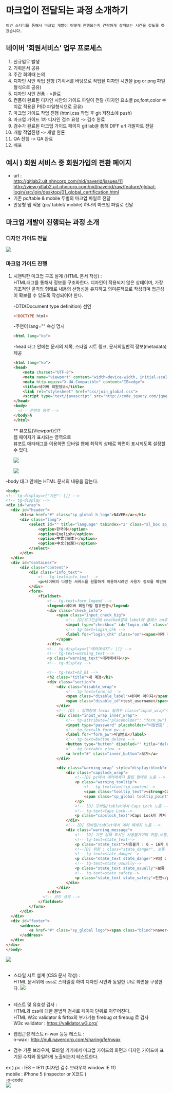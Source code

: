 # 마크업이 전달되는 과정 소개하기

    이번 스터디를 통해서 마크업 개발이 어떻게 진행되는지 간략하게 살펴보는 시간을 갖도록 하겠습니다.

## 네이버 '회원서비스' 업무 프로세스

1. 신규업무 발생
2. 기획문서 공유
3. 주간 회의때 논의
4. 디자인 시안 작업 진행 (기획서를 바탕으로 작업된 디자인 시안을 jpg or png 파일형식으로 공유)
5. 디자인 시안 컨폼 - >완료
6. 컨폼이 완료된 디자인 시안의 가이드 파일이 전달 (디자인 요소별 px,font,color 수치값 적용된 PSD 파일형식으로 공유)
7. 마크업 가이드 작업 진행 (html,css 작업 후 git 저장소에 push)
8. 마크업 가이드 1차 디자인 검수 요청 -> 검수 완료
9. 검수가 완료된 마크업 가이드 페이지 git lab을 통해 DIFF url 개발파트 전달
10. 개발 작업진행 -> 개발 완룐
11. QA 진행 -> QA 완료
12. 배포

## 예시 ) 회원 서비스 중 회원가입의 전환 페이지
- url :<br>
    http://gitlab2.uit.nhncorp.com/nid/naverid/issues/11<br>
    http://view.gitlab2.uit.nhncorp.com/nid/naverid/raw/feature/global-login/src/join/desktop/01_global_certification.html
- 기존 pc/table & mobile 두벌의 마크업 파일로 전달
- 반응형 웹 적용 (pc/ tablet/ mobile) 하나의 마크업 파일로 전달

## 마크업 개발이 진행되는 과정 소개

 ### 디자인 가이드 전달
 ![](img_desktop01.png)

 ### 마크업 가이드 진행
1. 시맨틱한 마크업 구조 설계 (HTML 문서 작성) :<br>
 HTML태그를 통해서 정보를 구조화한다. 디자인이 적용되지 않은 상태이며, 가장 기초적인 골격의 형태로 내용의 선형성을 유지하고 의미론적으로 작성되며 접근성이 확보될 수 있도록 작성되어야 한다.

    -DTD(Document type definition) 선언

    ``` html
    <!DOCTYPE html>
    ```

    -주언어 lang="" 속성 명시

    ``` html
    <html lang="ko">
    ```     

    -head 태그 안에는 문서의 제목, 스타일 시트 링크, 문서의일반적 정보(metadata) 제공

    ``` html
    <html lang="ko">
    <head>
    	<meta charset="UTF-8">
    	<meta name="viewport" content="width=device-width, initial-scale=1.0, maximum-scale=1.0, minimum-scale=1.0, user-scalable=no">
    	<meta http-equiv="X-UA-Compatible" content="IE=edge">
    	<title>네이버 회원정보</title>
    	<link rel="stylesheet" href="css/join_global.css">
    	<script type="text/javascript" src="http://code.jquery.com/jquery-latest.js"></script>
    </head>
    <body>
      <!-- 콘텐츠 영역 -->
    </body>Â
    </html>
    ```       
     ** 뷰포트(Viewport)란?<br>
  웹 페이지가 표시되는 영역으로<br>
  뷰포트 메타태그를 이용하면 모바일 웹에 최적의 상태로 화면이 표시되도록 설정할 수 있다.


   ![](img/img_pc_viewport01.png)<br><br>
   ![](img/img_pc_viewport02_2.png)



  -body 태그 안에는  HTML 문서의 내용을 담는다.
  ``` html
  <body>
<!-- tg-display=>{"기본": []} -->
<!-- tg-display -->
  <div id="wrap">
  	<div id="header">
  		<h1><a href="#" class="sp_global h_logo">NAVER</a></h1>
  		<div class="lang">
  			<select id="" title="language" tabindex="2" class="sl_box sp_global">
  				<option>한국어</option>
  				<option>English</option>
  				<option>中文(简体)</option>
  				<option>中文(台灣)</option>
  			</select>
  		</div>
  	</div>
  	<div id="container">
  		<div class="content">
  			<div class="info_text">
  				<!-- tg-text=info_text -->
  				<p>네이버의 다양한 서비스를 원활하게 이용하시려면 사용자 정보를 확인해 주세요.<br> <a href="#" class="check_link">정보 확인이 필요한 이유</a></p>
  			</div>
  			<form>
  				<fieldset>
  					<!-- tg-text=form_legend -->
  					<legend>네이버 회원가입 점유인증</legend>
  					<div class="check_info">
  						<span class="input_check_big">
  							<!-- [D]로그인상태 checked일때 label에 클래스 on추가해주세요. 예)class="on" -->
  							<input type="checkbox" id="login_chk" class="chk" checked="">
  							<!-- tg-text=login_chk -->
  							<label for="login_chk" class="on"><span>아래 개인정보 제공에 동의합니다</span></label>
  						</span>
  					</div>
  					<!-- tg-display=>{"에러메세지": []} -->
  					<!-- tg-text=warning_text -->
  					<p class="warning_text">에러메세지</p>
  					<!-- tg-display -->

  					<!-- tg-text=h2_01 -->
  					<h2 class="title">내 계정</h2>
  					<div class="section">
  						<div class="disable_wrap">
  							<!-- tg-text=form_id -->
  							<span class="disable_label">네이버 아이디</span>
  							<span class="disable_id">test_username</span>
  						</div>
  						<!-- [D] : 입력창에 focus 될경우 class="input_wrap"에 .input_wrap_focus 클래스 추가 해주세요. -->
  						<div class="input_wrap inner_wrap">
  							<!-- tg-attribute={"placeholder": "form_pw"} -->
  							<input type="password" placeholder="비밀번호" id="form_pw">
  							<!-- tg-text=lb_form_pw-->
  							<label for="form_pw">비밀번호</label>
  							<!-- tg-text=button_delete -->
  							<button type="button" disabled="" title="delete" class="sp_global btn_delete">delete</button>
  							<!-- tg-text=btn_view-->
  							<a href="#" class="inner_button">보기</a>
  						</div>

  						<div class="warning_wrap" style="display:block">
  							<div class="capslock_wrap">
  								<!--[D] pc에서 에러메세지 툴팁 형태로 노출 -->
  								<p class="warning_tooltip">
  									<!-- tg-text=tooltip_content-->
  									<span class="tooltip_text"><strong>Caps Lock</strong>이 켜져 있습니다.</span>
  									<span class="sp_global tooltip_point"></span>
  								</p>
  								<!-- [D] 모바일/tablet에서 Caps Lock 노출 -->
  								<!-- tg-text=Caps Lock-->
  								<p class="capslock_text">Caps Lock이 켜져 있습니다.</p>
  							</div>
  							<!-- [D] 모바일/tablet에서 에러 메세지 노출 -->
  							<div class="warning_message">
  								<!-- [D] 기본 상태 표시는 사용불가이며 위험,보통,안전 상태에 따라 각각의 클래스를 추가해 주세요. -->
  								<!-- tg-text=state_text-->
  								<p class="state_text">사용불가 : 6 ~ 16자 영문 대 소문자, 숫자, 특수문자를 사용하세요.</p>
  								<!--[D] 위험 : class="state_danger", 보통 : class="state_usually", 안전 : class="state_safety" 클래스 Add해 주세요-->
  								<!-- tg-text=state_danger-->
  								<p class="state_text state_danger">위험 : 6 ~ 16자 영문 대 소문자, 숫자, 특수문자를 사용하세요.</p>
  								<!-- tg-text=state_usually-->
  								<p class="state_text state_usually">보통 : 6 ~ 16자 영문 대 소문자, 숫자, 특수문자를 사용하세요.</p>
  								<!-- tg-text=state_safety-->
  								<p class="state_text state_safety">안전</p>
  							</div>
  						</div>
  					</div>
  			      <!-- 코드 생략 -->
  				</fieldset>
  			</form>
  		</div>
  	</div>
  	<div id="footer">
  		<address>
  			<a href="#" class="sp_global logo"><span class="blind">naver</span></a><em class="copy">Copyright</em><em class="u_cra_simbol">&copy;</em><a href="#" class="u_cra">NAVER Corp.</a><span class="bar">|</span><a href="#" class="u_cri">Help</a><span class="all_r">All Rights Reserved.</span>
  		</address>
  	</div>
  </div>
</body>
```  
![](img/img_markup.png)<br><br>

- 스타일 시트 설계 (CSS 문서 작성) : <br>
HTML 문서위에 css로 스타일링 하여 디자인 시안과 동일한 UI로 화면을 구성한다.
![](img/img_markup_css.png)<br><br>

- 테스트 및 유효성 검사 :<br>
 HTML과 css에 대한 문법적 검사로 페이지 단위로 이루어진다.<br>
 HTML W3c validator & firfox의 부가기능 firebug ot firebug 로 검사<br>
 W3c validator : https://validator.w3.org/

- 웹접근성 테스트 n-wax 등등 테스트 : <br>
n-wax : http://nuli.navercorp.com/sharing/fe/nwax

- 검수 기준 브라우져, 모바일 기기에서 마크업 가이드의 화면과 디자인 가이드에 표기된 수치와 동일하게 노출되는지 테스트한다.

ex ) pc :  IE8 ~ IE11 (디자인 검수 브라우져 window IE 11)<br>
           mobile : iPhone 5  (inspector or X코드 )<br>
  -x-code<br>
  ![](img/x-code.png)<br><br>         
